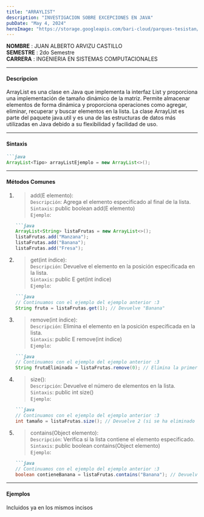 ```yaml
---
title: "ARRAYLIST"
description: "INVESTIGACION SOBRE EXCEPCIONES EN JAVA"
pubDate: "May 4, 2024"
heroImage: "https://storage.googleapis.com/bari-cloud/parques-tesistan/images/Designer%20(1).jpeg"
---
```


**NOMBRE** : JUAN ALBERTO ARVIZU CASTILLO <br>
**SEMESTRE** : 2do Semestre<br>
**CARRERA** : INGENIERIA EN SISTEMAS COMPUTACIONALES

<hr>

#### Descripcion

ArrayList es una clase en Java que implementa la interfaz List y proporciona una implementación de tamaño dinámico de la matriz. Permite almacenar elementos de forma dinámica y proporciona operaciones como agregar, eliminar, recuperar y buscar elementos en la lista. La clase ArrayList es parte del paquete java.util y es una de las estructuras de datos más utilizadas en Java debido a su flexibilidad y facilidad de uso.

<hr>

#### Sintaxis

```markdown
```java 
ArrayList<Tipo> arrayListEjemplo = new ArrayList<>();
```

<hr>

#### Métodos Comunes

1. > add(E elemento): <br> 
`Descripción`: Agrega el elemento especificado al final de la lista. <br>
`Sintaxis`: public boolean add(E elemento) <br>
`Ejemplo`: 
    ```markdown
    ```java 
    ArrayList<String> listaFrutas = new ArrayList<>();
    listaFrutas.add("Manzana");
    listaFrutas.add("Banana");
    listaFrutas.add("Fresa");
    ```

2. > get(int índice): <br>
`Descripción`: Devuelve el elemento en la posición especificada en la lista. <br>
`Sintaxis`: public E get(int índice) <br>
`Ejemplo`: 
    ```markdown
    ```java 
    // Continuamos con el ejemplo del ejemplo anterior :3
    String fruta = listaFrutas.get(1); // Devuelve "Banana"
    ```

3. > remove(int índice): <br>
`Descripción`: Elimina el elemento en la posición especificada en la lista. <br>
`Sintaxis`: public E remove(int índice) <br>
`Ejemplo`: 
    ```markdown
    ```java 
    // Continuamos con el ejemplo del ejemplo anterior :3
    String frutaEliminada = listaFrutas.remove(0); // Elimina la primera fruta y devuelve "Manzana"
    ```

4. > size(): <br>
`Descripción`: Devuelve el número de elementos en la lista. <br>
`Sintaxis`: public int size() <br>
`Ejemplo`: 
    ```markdown
    ```java 
    // Continuamos con el ejemplo del ejemplo anterior :3
    int tamaño = listaFrutas.size(); // Devuelve 2 (si se ha eliminado "Manzana")
    ```

5. > contains(Object elemento): <br>
`Descripción`: Verifica si la lista contiene el elemento especificado. <br>
`Sintaxis`: public boolean contains(Object elemento) <br>
`Ejemplo`: 
    ```markdown
    ```java 
    // Continuamos con el ejemplo del ejemplo anterior :3
    boolean contieneBanana = listaFrutas.contains("Banana"); // Devuelve true
    ```

<hr>

#### Ejemplos

Incluidos ya en los mismos incisos
